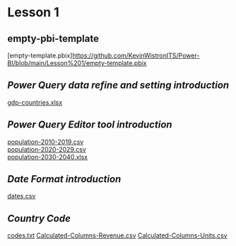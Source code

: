 # Lesson 1

## empty-pbi-template
[empty-template.pbix]https://github.com/KevinWistronITS/Power-BI/blob/main/Lesson%201/empty-template.pbix

## _Power Query data refine and setting introduction_
[gdp-countries.xlsx](https://github.com/KevinWistronITS/Power-BI/files/12143236/gdp-countries.xlsx)

## *Power Query Editor tool introduction*
[population-2010-2019.csv](https://github.com/KevinWistronITS/Power-BI/files/12143239/population-2010-2019.csv)\
[population-2020-2029.csv](https://github.com/KevinWistronITS/Power-BI/files/12143242/population-2020-2029.csv)\
[population-2030-2040.xlsx](https://github.com/KevinWistronITS/Power-BI/files/12143244/population-2030-2040.xlsx)

## *Date Format introduction*
[dates.csv](https://github.com/KevinWistronITS/Power-BI/files/12143253/dates.csv)

## *Country Code*
[codes.txt](https://github.com/KevinWistronITS/Power-BI/files/12143261/codes.txt)
[Calculated-Columns-Revenue.csv](https://github.com/KevinWistronITS/Power-BI/files/12143263/Calculated-Columns-Revenue.csv)
[Calculated-Columns-Units.csv](https://github.com/KevinWistronITS/Power-BI/files/12143264/Calculated-Columns-Units.csv)
